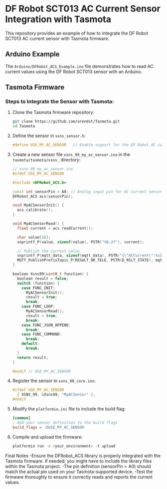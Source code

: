 # DF Robot SCT013 AC Current Sensor Integration with Tasmota

This repository provides an example of how to integrate the DF Robot SCT013 AC current sensor with Tasmota firmware.

## Arduino Example

The `Arduino/DFRobot_ACS_Example.ino` file demonstrates how to read AC current values using the DF Robot SCT013 sensor with an Arduino.

## Tasmota Firmware

### Steps to Integrate the Sensor with Tasmota:

1. Clone the Tasmota firmware repository:
    ```sh
    git clone https://github.com/arendst/Tasmota.git
    cd Tasmota
    ```

2. Define the sensor in `xsns_sensor.h`:
    ```cpp
    #define USE_MY_AC_SENSOR   // Enable support for the DF Robot AC current sensor
    ```

3. Create a new sensor file `xsns_99_my_ac_sensor.ino` in the `tasmota/tasmota/xsns_` directory:
    ```cpp
    // xsns_99_my_ac_sensor.ino
    #ifdef USE_MY_AC_SENSOR

    #include <DFRobot_ACS.h>

    const int sensorPin = A0; // Analog input pin for AC current sensor
    DFRobot_ACS acs(sensorPin);

    void MyACSensorInit() {
      acs.calibrate();
    }

    void MyACSensorRead() {
      float current = acs.readCurrent();

      char value[16];
      snprintf_P(value, sizeof(value), PSTR("%0.2f"), current);

      // Publish the current value
      snprintf_P(mqtt_data, sizeof(mqtt_data), PSTR("{\"ACCurrent\":%s}"), value);
      MQTT_PublishPrefixTopic_P(RESULT_OR_TELE, PSTR(D_RSLT_STATE), mqtt_data);
    }

    boolean Xsns99(uint8_t function) {
      boolean result = false;
      switch (function) {
        case FUNC_INIT:
          MyACSensorInit();
          result = true;
          break;
        case FUNC_LOOP:
          MyACSensorRead();
          result = true;
          break;
        case FUNC_JSON_APPEND:
          break;
        case FUNC_COMMAND:
          break;
        default:
          break;
      }
      return result;
    }

    #endif // USE_MY_AC_SENSOR
    ```

4. Register the sensor in `xsns_00_core.ino`:
    ```cpp
    #ifdef USE_MY_AC_SENSOR
      { XSNS_99, &Xsns99, "MyACSensor" },
    #endif
    ```

5. Modify the `platformio.ini` file to include the build flag:
    ```ini
    [common]
    ; Add your sensor definition to the build flags
    build_flags = -DUSE_MY_AC_SENSOR
    ```

6. Compile and upload the firmware:
    ```sh
    platformio run -e <your_environment> -t upload
    ```

Final Notes
-Ensure the DFRobot_ACS library is properly integrated with the Tasmota firmware. If needed, you might have to include the library files within the Tasmota project.
-The pin definition (sensorPin = A0) should match the actual pin used on your Tasmota-supported device.
-Test the firmware thoroughly to ensure it correctly reads and reports the current values.
